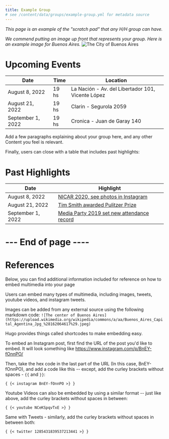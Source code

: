 ```yaml
---
title: Example Group
# see /content/data/groups/example-group.yml for metadata source
---
```


*This page is an example of the "scratch pad" that any H/H group can have.*

*We commend putting an image up front that represents your group. Here is an example image for Buenos Aires.*
![The City of Buenos Aires](https://live.staticflickr.com/901/27165035028_c4c78e6c14_b.jpg)  

# Upcoming Events
| **Date**  | **Time** | **Location** |  
|------|---------| ---------|
| August 8, 2022  | 19 hs         | La Nación -  Av. del Libertador 101, Vicente López       |
| August 21, 2022 | 19 hs |  Clarin - Segurola 2059     |   
|  September 1, 2022       | 19 hs    |  Cronica - Juan de Garay 140 |  

Add a few paragraphs explaining about your group here, and any other Content
you feel is relevant.


Finally, users can close with a table that includes past highlights:

# Past Highlights
| **Date**  | **Highlight** |  
|------|---------|  
| August 8, 2022  | <a href ="">  NICAR 2020, see photos in Instagram  </a>  |
| August 21, 2022 |   <a href =""> Tim Smith awarded Pulitzer Prize  </a>   |   
|  September 1, 2022   |  <a href =""> Media Party 2019 set new attendance record </a>   |  

# --- End of page ----
# References
Below, you can find additional information included for reference on how to embed
multimedia into your page

Users can embed many types of multimedia, including images, tweets, youtube videos, and instagram tweets.

Images can be added from any external source using the following markdown code:
`![The center of Buenos Aires](https://upload.wikimedia.org/wikipedia/commons/a/aa/Buenos_Aires_Capital_Agentina_Jpg_%28162064617%29.jpeg)  `

Hugo provides things called shortcodes to make embedding easy.

To embed an Instagram post, first find the URL of the post you'd like to embed.
It will look something like https://www.instagram.com/p/BnEY-fOnnPO/

Then, take the hex code in the last part of the URL (In this case, BnEY-fOnnPO),
and add a code like this -- except, add the curley brackets without spaces -
`{{` and `}}`:

`{ {< instagram BnEY-fOnnPO >} }`


Youtube Videos can also be embedded by using a similar format -- just like above,
add the curley brackets without spaces in between:

`{ {< youtube NCeKSpqvTxE >} }`

Same with Tweets - similarly, add the curley brackets without spaces in between both:

`{ {< twitter 1285431839537213441 >} }`

